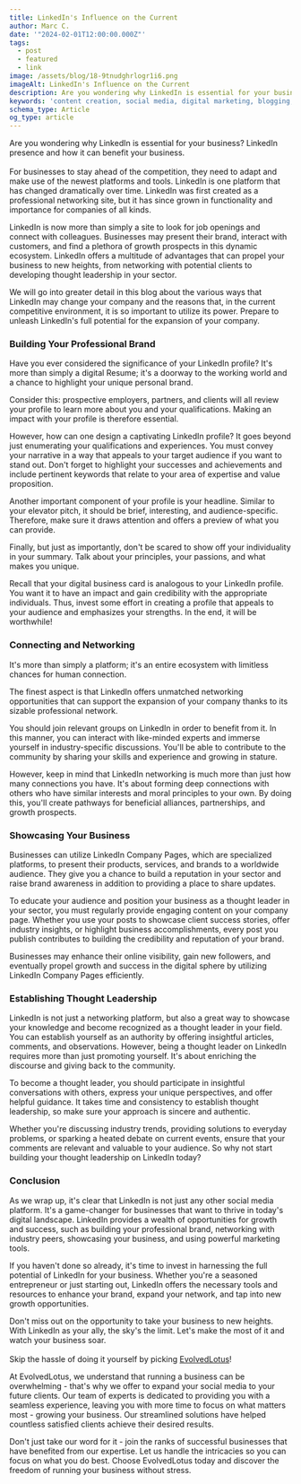 ```yaml
---
title: LinkedIn's Influence on the Current
author: Marc C.
date: '"2024-02-01T12:00:00.000Z"'
tags:
  - post
  - featured
  - link
image: /assets/blog/18-9tnudghrlogr1i6.png
imageAlt: LinkedIn's Influence on the Current
description: Are you wondering why LinkedIn is essential for your business? LinkedIn presence and how it can benefit your business
keywords: 'content creation, social media, digital marketing, blogging, SEO, content strategy, social media marketing, online marketing'
schema_type: Article
og_type: article
---
```

Are you wondering why LinkedIn is essential for your business? LinkedIn presence and how it can benefit your business.\
\
For businesses to stay ahead of the competition, they need to adapt and make use of the newest platforms and tools. LinkedIn is one platform that has changed dramatically over time. LinkedIn was first created as a professional networking site, but it has since grown in functionality and importance for companies of all kinds.

LinkedIn is now more than simply a site to look for job openings and connect with colleagues. Businesses may present their brand, interact with customers, and find a plethora of growth prospects in this dynamic ecosystem. LinkedIn offers a multitude of advantages that can propel your business to new heights, from networking with potential clients to developing thought leadership in your sector.

We will go into greater detail in this blog about the various ways that LinkedIn may change your company and the reasons that, in the current competitive environment, it is so important to utilize its power. Prepare to unleash LinkedIn's full potential for the expansion of your company.

### **Building Your Professional Brand**

Have you ever considered the significance of your LinkedIn profile? It's more than simply a digital Resume; it's a doorway to the working world and a chance to highlight your unique personal brand. 

Consider this: prospective employers, partners, and clients will all review your profile to learn more about you and your qualifications. Making an impact with your profile is therefore essential. 

However, how can one design a captivating LinkedIn profile? It goes beyond just enumerating your qualifications and experiences. You must convey your narrative in a way that appeals to your target audience if you want to stand out. Don't forget to highlight your successes and achievements and include pertinent keywords that relate to your area of expertise and value proposition.

Another important component of your profile is your headline. Similar to your elevator pitch, it should be brief, interesting, and audience-specific. Therefore, make sure it draws attention and offers a preview of what you can provide.

Finally, but just as importantly, don't be scared to show off your individuality in your summary. Talk about your principles, your passions, and what makes you unique.

Recall that your digital business card is analogous to your LinkedIn profile. You want it to have an impact and gain credibility with the appropriate individuals. Thus, invest some effort in creating a profile that appeals to your audience and emphasizes your strengths. In the end, it will be worthwhile!

### **Connecting and Networking**

It's more than simply a platform; it's an entire ecosystem with limitless chances for human connection.

The finest aspect is that LinkedIn offers unmatched networking opportunities that can support the expansion of your company thanks to its sizable professional network.

You should join relevant groups on LinkedIn in order to benefit from it. In this manner, you can interact with like-minded experts and immerse yourself in industry-specific discussions. You'll be able to contribute to the community by sharing your skills and experience and growing in stature.

However, keep in mind that LinkedIn networking is much more than just how many connections you have. It's about forming deep connections with others who have similar interests and moral principles to your own. By doing this, you'll create pathways for beneficial alliances, partnerships, and growth prospects.

### **Showcasing Your Business**

Businesses can utilize LinkedIn Company Pages, which are specialized platforms, to present their products, services, and brands to a worldwide audience. They give you a chance to build a reputation in your sector and raise brand awareness in addition to providing a place to share updates.

To educate your audience and position your business as a thought leader in your sector, you must regularly provide engaging content on your company page. Whether you use your posts to showcase client success stories, offer industry insights, or highlight business accomplishments, every post you publish contributes to building the credibility and reputation of your brand.

Businesses may enhance their online visibility, gain new followers, and eventually propel growth and success in the digital sphere by utilizing LinkedIn Company Pages efficiently.

### **Establishing Thought Leadership**

LinkedIn is not just a networking platform, but also a great way to showcase your knowledge and become recognized as a thought leader in your field. You can establish yourself as an authority by offering insightful articles, comments, and observations. However, being a thought leader on LinkedIn requires more than just promoting yourself. It's about enriching the discourse and giving back to the community.

To become a thought leader, you should participate in insightful conversations with others, express your unique perspectives, and offer helpful guidance. It takes time and consistency to establish thought leadership, so make sure your approach is sincere and authentic.

Whether you're discussing industry trends, providing solutions to everyday problems, or sparking a heated debate on current events, ensure that your comments are relevant and valuable to your audience. So why not start building your thought leadership on LinkedIn today?

### **Conclusion**

As we wrap up, it's clear that LinkedIn is not just any other social media platform. It's a game-changer for businesses that want to thrive in today's digital landscape. LinkedIn provides a wealth of opportunities for growth and success, such as building your professional brand, networking with industry peers, showcasing your business, and using powerful marketing tools.

If you haven't done so already, it's time to invest in harnessing the full potential of LinkedIn for your business. Whether you're a seasoned entrepreneur or just starting out, LinkedIn offers the necessary tools and resources to enhance your brand, expand your network, and tap into new growth opportunities.

Don't miss out on the opportunity to take your business to new heights. With LinkedIn as your ally, the sky's the limit. Let's make the most of it and watch your business soar.\
\
Skip the hassle of doing it yourself by picking [EvolvedLotus](https://www.evolvedlotus.com/)!

At EvolvedLotus, we understand that running a business can be overwhelming - that's why we offer to expand your social media to your future clients. Our team of experts is dedicated to providing you with a seamless experience, leaving you with more time to focus on what matters most - growing your business. Our streamlined solutions have helped countless satisfied clients achieve their desired results.

Don't just take our word for it - join the ranks of successful businesses that have benefited from our expertise. Let us handle the intricacies so you can focus on what you do best. Choose EvolvedLotus today and discover the freedom of running your business without stress.
